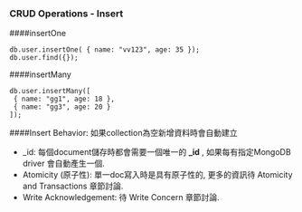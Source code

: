 ### CRUD Operations - Insert

####insertOne
```text
db.user.insertOne( { name: "vv123", age: 35 });
db.user.find({});
```

####insertMany
```text
db.user.insertMany([
 { name: "gg1", age: 18 },
 { name: "gg3", age: 20 } 
]);
```

####Insert Behavior:
如果collection為空新增資料時會自動建立 <br>
* _id: 每個document儲存時都會需要一個唯一的 **_id** , 如果每有指定MongoDB driver 會自動產生一個.
* Atomicity (原子性): 單一doc寫入時是具有原子性的, 更多的資訊待 Atomicity and Transactions 章節討論.
* Write Acknowledgement: 待 Write Concern 章節討論.
